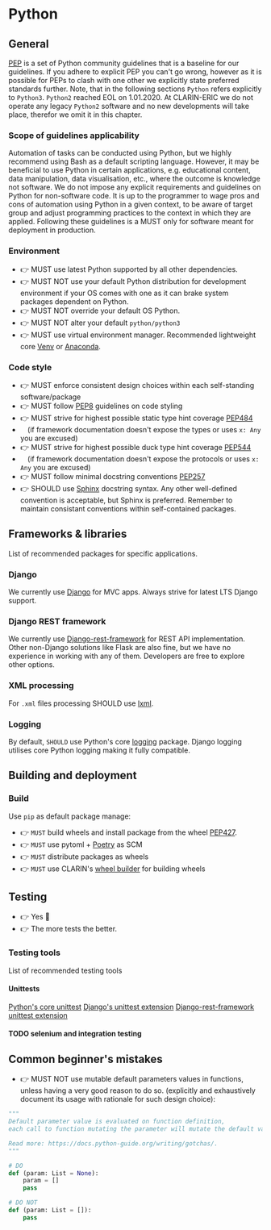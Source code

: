 # Python

## General

[PEP](https://www.python.org/dev/peps/) is a set of Python community guidelines that is a baseline for our guidelines. If you adhere to explicit PEP you can't go wrong, however as it is possible for PEPs to clash with one other we explicitly state preferred standards further. Note, that in the following sections `Python` refers explicitly to `Python3`. `Python2` reached EOL on 1.01.2020. At CLARIN-ERIC we do not operate any legacy `Python2` software and no new developments will take place, therefor we omit it in this chapter.

### Scope of guidelines applicability

Automation of tasks can be conducted using Python, but we highly recommend using Bash as a default scripting language. However, it may be beneficial to use Python in certain applications, e.g. educational content, data manipulation, data visualisation, etc., where the outcome is knowledge not software. We do not impose any explicit requirements and guidelines on Python for non-software code. It is up to the programmer to wage pros and cons of automation using Python in a given context, to be aware of target group and adjust programming practices to the context in which they are applied. Following these guidelines is a MUST only for software meant for deployment in production.

### Environment

* 👉 MUST use latest Python supported by all other dependencies.
* 👉 MUST NOT use your default Python distribution for development environment if your OS comes with one as it can brake system packages dependent on Python.
* 👉 MUST NOT override your default OS Python.
* 👉 MUST NOT alter your default `python/python3`
* 👉 MUST use virtual environment manager. Recommended lightweight core [Venv](https://docs.python.org/3/library/venv.html) or [Anaconda](https://www.anaconda.com/).

### Code style

* 👉 MUST enforce consistent design choices within each self-standing software/package
* 👉 MUST follow [PEP8](https://peps.python.org/pep-0008/) guidelines on code styling
* 👉 MUST strive for highest possible static type hint coverage  [PEP484](https://peps.python.org/pep-0484/)
* &emsp;(if framework documentation doesn't expose the types or uses `x: Any` you are excused)
* 👉 MUST strive for highest possible duck type hint coverage [PEP544](https://peps.python.org/pep-0544/)
* &emsp;(if framework documentation doesn't expose the protocols or uses `x: Any` you are excused)
* 👉 MUST follow minimal docstring conventions [PEP257](https://peps.python.org/pep-0257/)
* 👉 SHOULD use [Sphinx](https://sphinx-rtd-tutorial.readthedocs.io/en/latest/docstrings.html) docstring syntax. Any other well-defined convention is acceptable, but Sphinx is preferred. Remember to maintain consistant conventions within self-contained packages.

## Frameworks & libraries

List of recommended packages for specific applications.

### Django

We currently use [Django](https://docs.djangoproject.com/) for MVC apps. Always strive for latest LTS Django support.

### Django REST framework

We currently use [Django-rest-framework](https://www.django-rest-framework.org/) for REST API implementation. Other non-Django solutions like Flask are also fine, but we have no experience in working with any of them. Developers are free to explore other options.

### XML processing

For `.xml` files processing SHOULD use [lxml](https://lxml.de/).

### Logging

By default, `SHOULD` use Python's core [logging](https://docs.python.org/3/library/logging.html) package. Django logging utilises core Python logging making it fully compatible.

## Building and deployment

### Build

Use `pip` as default package manage:

* 👉 `MUST` build wheels and install package from the wheel [PEP427](https://peps.python.org/pep-0427/).
* 👉 `MUST` use pytoml + [Poetry](https://python-poetry.org/docs/pyproject/) as SCM
* 👉 `MUST` distribute packages as wheels
* 👉 `MUST` use CLARIN's [wheel builder](https://gitlab.com/CLARIN-ERIC/docker-alpine-wheeler) for building wheels

## Testing

* 👉 Yes 🗿
* 👉 The more tests the better.

### Testing tools

List of recommended testing tools

#### Unittests

[Python's core unittest](https://docs.python.org/3/library/unittest.html)
[Django's unittest extension](https://docs.djangoproject.com/en/4.2/topics/testing/overview/)
[Django-rest-framework unittest extension](https://www.django-rest-framework.org/api-guide/testing/)

#### TODO selenium and integration testing

## Common beginner's mistakes

* 👉 MUST NOT use mutable default parameters values in functions, unless having a very good reason to do so. (explicitly and exhaustively document its usage with rationale for such design choice):

```Python
"""
Default parameter value is evaluated on function definition,
each call to function mutating the parameter will mutate the default value.

Read more: https://docs.python-guide.org/writing/gotchas/.
"""

# DO
def (param: List = None):
    param = []
    pass

# DO NOT
def (param: List = []):
    pass
```

